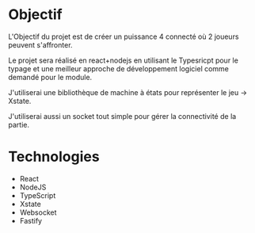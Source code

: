 # Objectif
L'Objectif du projet est de créer un puissance 4 connecté où 2 joueurs peuvent s'affronter.

Le projet sera réalisé en react+nodejs en utilisant le Typesricpt pour le typage et une meilleur approche de développement logiciel comme demandé pour le module.

J'utiliserai une bibliothèque de machine à états pour représenter le jeu -> Xstate.

J'utiliserai aussi un socket tout simple pour gérer la connectivité de la partie. 

# Technologies

- React
- NodeJS 
- TypeScript
- Xstate
- Websocket 
- Fastify